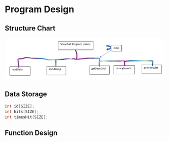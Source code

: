 # Program Design
## Structure Chart
![Chart](https://github.com/lukehami55/CSC-250---Programming-Assingment-1/blob/main/Structure%20Chart.png?raw=true)

## Data Storage
``` c
int id[SIZE];
int hits[SIZE];
int timesHit[SIZE];
```
## Function Design
